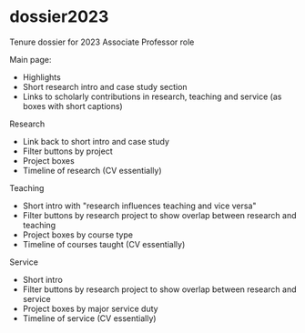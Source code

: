 # dossier2023
Tenure dossier for 2023 Associate Professor role

Main page:
- Highlights
- Short research intro and case study section
- Links to scholarly contributions in research, teaching and service (as boxes with short captions)

Research
- Link back to short intro and case study
- Filter buttons by project
- Project boxes
- Timeline of research (CV essentially)

Teaching
- Short intro with "research influences teaching and vice versa"
- Filter buttons by research project to show overlap between research and teaching
- Project boxes by course type
- Timeline of courses taught (CV essentially)

Service
- Short intro
- Filter buttons by research project to show overlap between research and service
- Project boxes by major service duty
- Timeline of service (CV essentially)
